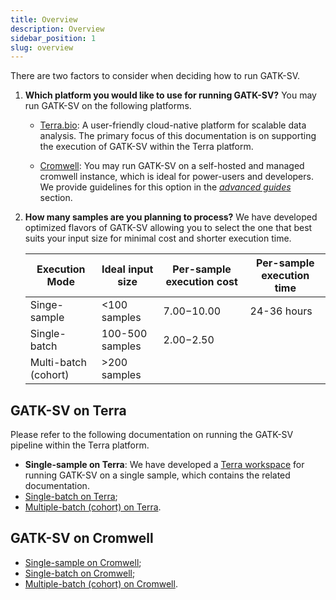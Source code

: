 ```yaml
---
title: Overview
description: Overview
sidebar_position: 1
slug: overview
---
```


There are two factors to consider when deciding how to run GATK-SV. 

1. **Which platform you would like to use for running GATK-SV?** 
   You may run GATK-SV on the following platforms. 
   - [Terra.bio](https://terra.bio): A user-friendly cloud-native platform for scalable data analysis. 
     The primary focus of this documentation is on supporting the execution of GATK-SV within the Terra platform.
    
   - [Cromwell](https://github.com/broadinstitute/cromwell): 
     You may run GATK-SV on a self-hosted and managed cromwell instance, which is ideal for 
     power-users and developers. We provide guidelines for this option in the 
     [_advanced guides_](/docs/advanced/cromwell) section.

2. **How many samples are you planning to process?**
    We have developed optimized flavors of GATK-SV allowing you to select the one that best suits 
    your input size for minimal cost and shorter execution time.

    | Execution Mode       | Ideal input size   | Per-sample execution cost | Per-sample execution time |
    |----------------------|--------------------|---------------------------| ------------------------- |
    | Singe-sample         | <100 samples       | $7.00-$10.00              | 24-36 hours               | 
    | Single-batch         | 100-500 samples    | $2.00-$2.50               || 
    | Multi-batch (cohort) | >200 samples       |                           ||





## GATK-SV on Terra

Please refer to the following documentation on running the GATK-SV pipeline within the Terra platform. 

- **Single-sample on Terra**: We have developed a 
  [Terra workspace](https://app.terra.bio/#workspaces/help-gatk/GATK-Structural-Variants-Single-Sample)
  for running GATK-SV on a single sample, which contains the related documentation. 
- [Single-batch on Terra](batch.md);
- [Multiple-batch (cohort) on Terra](cohort.md).

## GATK-SV on Cromwell

- [Single-sample on Cromwell](/docs/advanced/cromwell/single);
- [Single-batch on Cromwell](/docs/advanced/cromwell/batch);
- [Multiple-batch (cohort) on Cromwell](/docs/advanced/cromwell/cohort).
